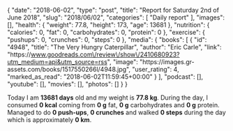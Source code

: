 {
    "date": "2018-06-02",
    "type": "post",
    "title": "Report for Saturday 2nd of June 2018",
    "slug": "2018\/06\/02",
    "categories": [
        "Daily report"
    ],
    "images": [],
    "health": {
        "weight": 77.8,
        "height": 173,
        "age": 13681
    },
    "nutrition": {
        "calories": 0,
        "fat": 0,
        "carbohydrates": 0,
        "protein": 0
    },
    "exercise": {
        "pushups": 0,
        "crunches": 0,
        "steps": 0
    },
    "media": {
        "books": [
            {
                "id": "4948",
                "title": "The Very Hungry Caterpillar",
                "author": "Eric Carle",
                "link": "https:\/\/www.goodreads.com\/review\/show\/2410680923?utm_medium=api&utm_source=rss",
                "image": "https:\/\/images.gr-assets.com\/books\/1517550266l\/4948.jpg",
                "user_rating": 4,
                "marked_as_read": "2018-06-02T11:59:45+00:00"
            }
        ],
        "podcast": [],
        "youtube": [],
        "movies": [],
        "photos": []
    }
}

Today I am <strong>13681 days</strong> old and my weight is <strong>77.8 kg</strong>. During the day, I consumed <strong>0 kcal</strong> coming from <strong>0 g</strong> fat, <strong>0 g</strong> carbohydrates and <strong>0 g</strong> protein. Managed to do <strong>0 push-ups</strong>, <strong>0 crunches</strong> and walked <strong>0 steps</strong> during the day which is approximately <strong>0 km</strong>.